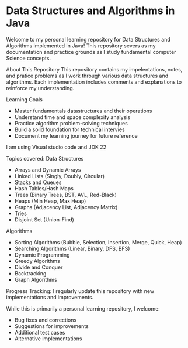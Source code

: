 # Data Structures and Algorithms in Java
Welcome to my personal learning repository for Data Structures and Algorithms implemented in Java! This repository severs as my documentation and practice grounds as I study fundamental computer Science concepts.

About This Repository
This repository contains my impelentations, notes, and pratice problems as I work through various data structures and algorithms. Each implementation includes comments and explanations to reinforce my understanding.

Learning Goals
- Master fundamentals datastructures and their operations
- Understand time and space complexity analysis
- Practice algorithm problem-solving techniques
- Build a solid foundation for technical intervies
- Document my learning journey for future reference

I am using Visual studio code and JDK 22

Topics covered:
Data Structures
 - Arrays and Dynamic Arrays
 - Linked Lists (Singly, Doubly, Circular)
 - Stacks and Queues
 - Hash Tables/Hash Maps
 - Trees (Binary Trees, BST, AVL, Red-Black)
 - Heaps (Min Heap, Max Heap)
 - Graphs (Adjacency List, Adjacency Matrix)
 - Tries
 - Disjoint Set (Union-Find)

Algorithms

 - Sorting Algorithms (Bubble, Selection, Insertion, Merge, Quick, Heap)
 - Searching Algorithms (Linear, Binary, DFS, BFS)
 - Dynamic Programming
 - Greedy Algorithms
 - Divide and Conquer
 - Backtracking
 - Graph Algorithms 

 Progress Tracking: 
 I regularly update this repository with new implementations and improvements. 

 While this is primarily a personal learning repository, I welcome:
- Bug fixes and corrections
- Suggestions for improvements
- Additional test cases
- Alternative implementations
